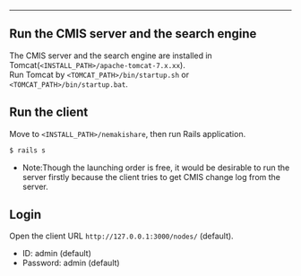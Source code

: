 ---

## Run the CMIS server and the search engine
The CMIS server and the search engine are installed in Tomcat(`<INSTALL_PATH>/apache-tomcat-7.x.xx`).  
Run Tomcat by `<TOMCAT_PATH>/bin/startup.sh` or `<TOMCAT_PATH>/bin/startup.bat`.

## Run the client
Move to `<INSTALL_PATH>/nemakishare`, then run Rails application.  
  ```sh
$ rails s
```

* Note:Though the launching order is free, it would be desirable to run the server firstly because the client tries to get CMIS change log from the server.

## Login
Open the client URL `http://127.0.0.1:3000/nodes/` (default).
* ID: admin (default)
* Password: admin (default)